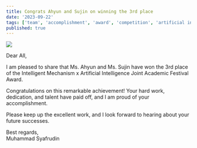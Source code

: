 ```yaml
---
title: Congrats Ahyun and Sujin on winning the 3rd place
date: '2023-09-22'
tags: ['team', 'accomplishment', 'award', 'competition', 'artificial intelligence']
published: true
---
```


<img src="/updates/ahyun_sujin_won_3rd_place.jpg"/><br/>

Dear All,

I am pleased to share that Ms. Ahyun and Ms. Sujin have won the 3rd place of the Intelligent Mechanism x Artificial Intelligence Joint Academic Festival Award.  <!--truncate-->

Congratulations on this remarkable achievement! Your hard work, dedication, and talent have paid off, and I am proud of your accomplishment.

Please keep up the excellent work, and I look forward to hearing about your future successes.


Best regards,<br/>
Muhammad Syafrudin